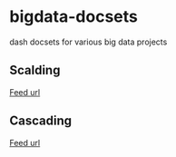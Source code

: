 bigdata-docsets
===============

dash docsets for various big data projects

## Scalding
[Feed url](dash-feed://https%3A%2F%2Fgithub.com%2Fquiiver%2Fbigdata-docsets%2Fraw%2Fmaster%2Ffeeds%2FScalding.xml)

## Cascading
[Feed url](dash-feed://https%3A%2F%2Fgithub.com%2Fquiiver%2Fbigdata-docsets%2Fraw%2Fmaster%2Ffeeds%2FCascading.xml)
